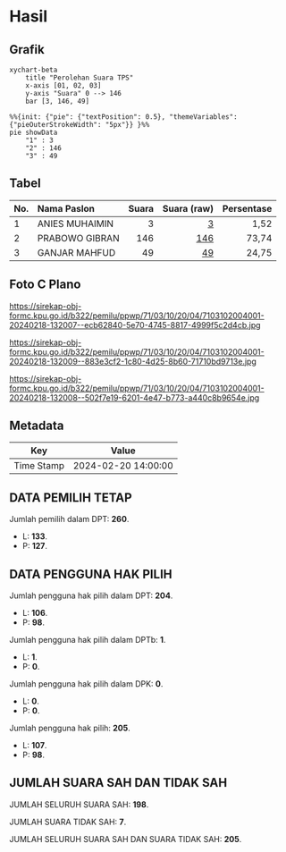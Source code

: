 # Hasil

## Grafik

```mermaid
xychart-beta
    title "Perolehan Suara TPS"
    x-axis [01, 02, 03]
    y-axis "Suara" 0 --> 146
    bar [3, 146, 49]
```

```mermaid
%%{init: {"pie": {"textPosition": 0.5}, "themeVariables": {"pieOuterStrokeWidth": "5px"}} }%%
pie showData
    "1" : 3
    "2" : 146
    "3" : 49
```

## Tabel

| No. | Nama Paslon    | Suara | Suara (raw) | Persentase |
|:--- |:-------------- | -----:| -----------:| ----------:|
| 1   | ANIES MUHAIMIN | 3     | [3][p-1]    | 1,52       |
| 2   | PRABOWO GIBRAN | 146   | [146][p-2]  | 73,74      |
| 3   | GANJAR MAHFUD  | 49    | [49][p-3]   | 24,75      |


[p-1]: https://github.com/gigit-pemilu/pemilu-2024-71-sulawesi-utara/blob/main/pilpres/hitung-suara/sub/71-sulawesi-utara/sub/03-kepulauan-sangihe/sub/10-manganitu-selatan/sub/2004-sowaeng/sub/001-tps/sub/paslon-1.txt
[p-2]: https://github.com/gigit-pemilu/pemilu-2024-71-sulawesi-utara/blob/main/pilpres/hitung-suara/sub/71-sulawesi-utara/sub/03-kepulauan-sangihe/sub/10-manganitu-selatan/sub/2004-sowaeng/sub/001-tps/sub/paslon-2.txt
[p-3]: https://github.com/gigit-pemilu/pemilu-2024-71-sulawesi-utara/blob/main/pilpres/hitung-suara/sub/71-sulawesi-utara/sub/03-kepulauan-sangihe/sub/10-manganitu-selatan/sub/2004-sowaeng/sub/001-tps/sub/paslon-3.txt

## Foto C Plano

https://sirekap-obj-formc.kpu.go.id/b322/pemilu/ppwp/71/03/10/20/04/7103102004001-20240218-132007--ecb62840-5e70-4745-8817-4999f5c2d4cb.jpg

https://sirekap-obj-formc.kpu.go.id/b322/pemilu/ppwp/71/03/10/20/04/7103102004001-20240218-132009--883e3cf2-1c80-4d25-8b60-71710bd9713e.jpg

https://sirekap-obj-formc.kpu.go.id/b322/pemilu/ppwp/71/03/10/20/04/7103102004001-20240218-132008--502f7e19-6201-4e47-b773-a440c8b9654e.jpg


## Metadata

| Key        | Value               |
| ---------- | ------------------- |
| Time Stamp | 2024-02-20 14:00:00 |


## DATA PEMILIH TETAP

Jumlah pemilih dalam DPT: **260**.
 * L: **133**.
 * P: **127**.

## DATA PENGGUNA HAK PILIH

Jumlah pengguna hak pilih dalam DPT: **204**.
 * L: **106**.
 * P: **98**.

Jumlah pengguna hak pilih dalam DPTb: **1**.
 * L: **1**.
 * P: **0**.

Jumlah pengguna hak pilih dalam DPK: **0**.
 * L: **0**.
 * P: **0**.

Jumlah pengguna hak pilih: **205**.
 * L: **107**.
 * P: **98**.

## JUMLAH SUARA SAH DAN TIDAK SAH

JUMLAH SELURUH SUARA SAH: **198**.

JUMLAH SUARA TIDAK SAH: **7**.

JUMLAH SELURUH SUARA SAH DAN SUARA TIDAK SAH: **205**.


